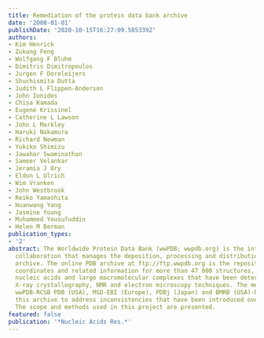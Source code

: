 ```yaml
---
title: Remediation of the protein data bank archive
date: '2008-01-01'
publishDate: '2020-10-15T16:27:09.585339Z'
authors:
- Kim Henrick
- Zukang Feng
- Wolfgang F Bluhm
- Dimitris Dimitropoulos
- Jurgen F Doreleijers
- Shuchismita Dutta
- Judith L Flippen-Anderson
- John Ionides
- Chisa Kamada
- Eugene Krissinel
- Catherine L Lawson
- John L Markley
- Haruki Nakamura
- Richard Newman
- Yukiko Shimizu
- Jawahar Swaminathan
- Sameer Velankar
- Jeramia J Ory
- Eldon L Ulrich
- Wim Vranken
- John Westbrook
- Reiko Yamashita
- Huanwang Yang
- Jasmine Young
- Muhammed Yousufuddin
- Helen M Berman
publication_types:
- '2'
abstract: The Worldwide Protein Data Bank (wwPDB; wwpdb.org) is the international
  collaboration that manages the deposition, processing and distribution of the PDB
  archive. The online PDB archive at ftp://ftp.wwpdb.org is the repository for the
  coordinates and related information for more than 47 000 structures, including proteins,
  nucleic acids and large macromolecular complexes that have been determined using
  X-ray crystallography, NMR and electron microscopy techniques. The members of the
  wwPDB-RCSB PDB (USA), MSD-EBI (Europe), PDBj (Japan) and BMRB (USA)-have remediated
  this archive to address inconsistencies that have been introduced over the years.
  The scope and methods used in this project are presented.
featured: false
publication: '*Nucleic Acids Res.*'
---
```


